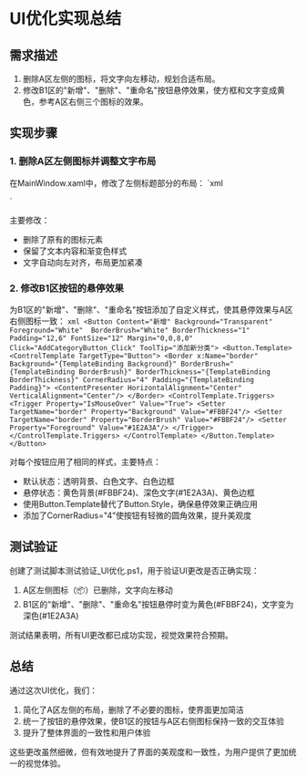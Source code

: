 ﻿# UI优化实现总结

## 需求描述
1. 删除A区左侧的图标，将文字向左移动，规划合适布局。
2. 修改B1区的"新增"、"删除"、"重命名"按钮悬停效果，使方框和文字变成黄色，参考A区右侧三个图标的效果。

## 实现步骤

### 1. 删除A区左侧图标并调整文字布局
在MainWindow.xaml中，修改了左侧标题部分的布局：
`xml
<!-- 标题 - 渐变色无背景，删除图标 -->
<StackPanel Orientation="Horizontal">
    <TextBlock Text="轻松管理你的游戏MOD" FontSize="16" FontWeight="Bold" VerticalAlignment="Center">
        <TextBlock.Foreground>
            <LinearGradientBrush StartPoint="0,0" EndPoint="1,0">
                <GradientStop Color="#00D4AA" Offset="0"/>
                <GradientStop Color="#0EA5E9" Offset="1"/>
            </LinearGradientBrush>
        </TextBlock.Foreground>
    </TextBlock>
</StackPanel>
`

主要修改：
- 删除了原有的<TextBlock FontSize="18" Text="📦" Margin="0,0,8,0" VerticalAlignment="Center"/>图标元素
- 保留了文本内容和渐变色样式
- 文字自动向左对齐，布局更加紧凑

### 2. 修改B1区按钮的悬停效果
为B1区的"新增"、"删除"、"重命名"按钮添加了自定义样式，使其悬停效果与A区右侧图标一致：
`xml
<Button Content="新增" Background="Transparent" Foreground="White" 
        BorderBrush="White" BorderThickness="1" Padding="12,6" FontSize="12" Margin="0,0,8,0"
        Click="AddCategoryButton_Click" ToolTip="添加新分类">
    <Button.Template>
        <ControlTemplate TargetType="Button">
            <Border x:Name="border" 
                    Background="{TemplateBinding Background}"
                    BorderBrush="{TemplateBinding BorderBrush}"
                    BorderThickness="{TemplateBinding BorderThickness}"
                    CornerRadius="4"
                    Padding="{TemplateBinding Padding}">
                <ContentPresenter HorizontalAlignment="Center" VerticalAlignment="Center"/>
            </Border>
            <ControlTemplate.Triggers>
                <Trigger Property="IsMouseOver" Value="True">
                    <Setter TargetName="border" Property="Background" Value="#FBBF24"/>
                    <Setter TargetName="border" Property="BorderBrush" Value="#FBBF24"/>
                    <Setter Property="Foreground" Value="#1E2A3A"/>
                </Trigger>
            </ControlTemplate.Triggers>
        </ControlTemplate>
    </Button.Template>
</Button>
`

对每个按钮应用了相同的样式，主要特点：
- 默认状态：透明背景、白色文字、白色边框
- 悬停状态：黄色背景(#FBBF24)、深色文字(#1E2A3A)、黄色边框
- 使用Button.Template替代了Button.Style，确保悬停效果正确应用
- 添加了CornerRadius="4"使按钮有轻微的圆角效果，提升美观度

## 测试验证
创建了测试脚本测试验证_UI优化.ps1，用于验证UI更改是否正确实现：
1. A区左侧图标（📦）已删除，文字向左移动
2. B1区的"新增"、"删除"、"重命名"按钮悬停时变为黄色(#FBBF24)，文字变为深色(#1E2A3A)

测试结果表明，所有UI更改都已成功实现，视觉效果符合预期。

## 总结
通过这次UI优化，我们：
1. 简化了A区左侧的布局，删除了不必要的图标，使界面更加简洁
2. 统一了按钮的悬停效果，使B1区的按钮与A区右侧图标保持一致的交互体验
3. 提升了整体界面的一致性和用户体验

这些更改虽然细微，但有效地提升了界面的美观度和一致性，为用户提供了更加统一的视觉体验。
